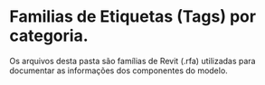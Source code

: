 # Familias de Etiquetas (Tags) por categoria.

Os arquivos desta pasta são famílias de Revit (.rfa) utilizadas para documentar as informações dos componentes do modelo. 
